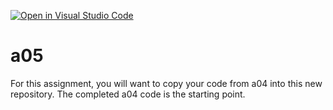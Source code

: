 [![Open in Visual Studio Code](https://classroom.github.com/assets/open-in-vscode-f059dc9a6f8d3a56e377f745f24479a46679e63a5d9fe6f495e02850cd0d8118.svg)](https://classroom.github.com/online_ide?assignment_repo_id=6523211&assignment_repo_type=AssignmentRepo)
# a05

For this assignment, you will want to copy your code from a04 into this new repository.
The completed a04 code is the starting point.
